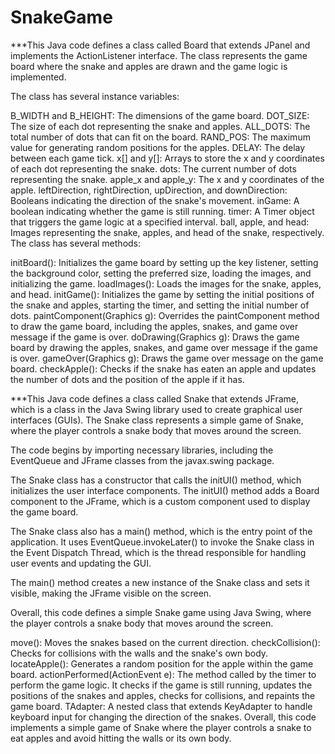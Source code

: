 # SnakeGame
***This Java code defines a class called Board that extends JPanel and implements the ActionListener interface. The class represents the game board where the snake and apples are drawn and the game logic is implemented.

The class has several instance variables:

B_WIDTH and B_HEIGHT: The dimensions of the game board.
DOT_SIZE: The size of each dot representing the snake and apples.
ALL_DOTS: The total number of dots that can fit on the board.
RAND_POS: The maximum value for generating random positions for the apples.
DELAY: The delay between each game tick.
x[] and y[]: Arrays to store the x and y coordinates of each dot representing the snake.
dots: The current number of dots representing the snake.
apple_x and apple_y: The x and y coordinates of the apple.
leftDirection, rightDirection, upDirection, and downDirection: Booleans indicating the direction of the snake's movement.
inGame: A boolean indicating whether the game is still running.
timer: A Timer object that triggers the game logic at a specified interval.
ball, apple, and head: Images representing the snake, apples, and head of the snake, respectively.
The class has several methods:

initBoard(): Initializes the game board by setting up the key listener, setting the background color, setting the preferred size, loading the images, and initializing the game.
loadImages(): Loads the images for the snake, apples, and head.
initGame(): Initializes the game by setting the initial positions of the snake and apples, starting the timer, and setting the initial number of dots.
paintComponent(Graphics g): Overrides the paintComponent method to draw the game board, including the apples, snakes, and game over message if the game is over.
doDrawing(Graphics g): Draws the game board by drawing the apples, snakes, and game over message if the game is over.
gameOver(Graphics g): Draws the game over message on the game board.
checkApple(): Checks if the snake has eaten an apple and updates the number of dots and the position of the apple if it has.



***This Java code defines a class called Snake that extends JFrame, which is a class in the Java Swing library used to create graphical user interfaces (GUIs). The Snake class represents a simple game of Snake, where the player controls a snake body that moves around the screen.

The code begins by importing necessary libraries, including the EventQueue and JFrame classes from the javax.swing package.

The Snake class has a constructor that calls the initUI() method, which initializes the user interface components. The initUI() method adds a Board component to the JFrame, which is a custom component used to display the game board.

The Snake class also has a main() method, which is the entry point of the application. It uses EventQueue.invokeLater() to invoke the Snake class in the Event Dispatch Thread, which is the thread responsible for handling user events and updating the GUI.

The main() method creates a new instance of the Snake class and sets it visible, making the JFrame visible on the screen.

Overall, this code defines a simple Snake game using Java Swing, where the player controls a snake body that moves around the screen.


move(): Moves the snakes based on the current direction.
checkCollision(): Checks for collisions with the walls and the snake's own body.
locateApple(): Generates a random position for the apple within the game board.
actionPerformed(ActionEvent e): The method called by the timer to perform the game logic. It checks if the game is still running, updates the positions of the snakes and apples, checks for collisions, and repaints the game board.
TAdapter: A nested class that extends KeyAdapter to handle keyboard input for changing the direction of the snakes.
Overall, this code implements a simple game of Snake where the player controls a snake to eat apples and avoid hitting the walls or its own body.

